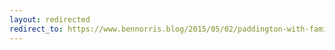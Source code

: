 ```yaml
---
layout: redirected
redirect_to: https://www.bennorris.blog/2015/05/02/paddington-with-family.html
---
```

